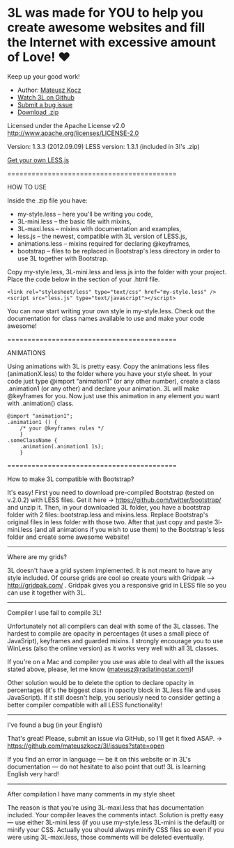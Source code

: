 # 3L was made for YOU to help you create awesome websites and fill the Internet with excessive amount of Love! ♥

Keep up your good work!

* Author: [Mateusz Kocz](http://radiatingstar.com)
* [Watch 3L on Github](https://github.com/mateuszkocz/3l)
* [Submit a bug issue](https://github.com/mateuszkocz/3l/issues?state=open)
* [Download .zip](https://github.com/downloads/mateuszkocz/3l/3l-v1.3.3.zip)

Licensed under the Apache License v2.0
http://www.apache.org/licenses/LICENSE-2.0

Version: 1.3.3 (2012.09.09)
LESS version: 1.3.1 (included in 3l's .zip)

[Get your own LESS.js](http://lesscss.org/)

==========================================

HOW TO USE

Inside the .zip file you have:

* my-style.less – here you'll be writing you code,
* 3L-mini.less – the basic file with mixins,
* 3L-maxi.less – mixins with documentation and examples,
* less.js – the newest, compatible with 3L version of LESS.js,
* animations.less – mixins required for declaring @keyframes,
* bootstrap – files to be replaced in Bootstrap's less directory in order to use 3L together with Bootstrap.

Copy my-style.less, 3L-mini.less and less.js into the folder with your project. Place the code below in the <head> section of your .html file.

	<link rel="stylesheet/less" type="text/css" href="my-style.less" />
	<script src="less.js" type="text/javascript"></script>

You can now start writing your own style in my-style.less. Check out the documentation for class names available to use and make your code awesome!

==========================================

ANIMATIONS

Using animations with 3L is pretty easy. Copy the animations less files (animationX.less) to the folder where you have your style sheet. In your code just type @import "animation1" (or any other number), create a class .animation1 (or any other) and declare your animation. 3L will make @keyframes for you. Now just use this animation in any element you want with .animation() class.

	@import "animation1";
	.animation1 () {
		/* your @keyframes rules */
		}
	.someClassName {
		.animation(.animation1 1s);
		}
	
==========================================

How to make 3L compatible with Bootstrap?

It's easy! First you need to download pre-compiled Bootstrap (tested on v.2.0.2) with LESS files. Get it here -> https://github.com/twitter/bootstrap/ and unzip it. Then, in your downloaded 3L folder, you have a bootstrap folder with 2 files: bootstrap.less and mixins.less. Replace Bootstrap's original files in less folder with those two. After that just copy and paste 3l-mini.less (and all animations if you wish to use them) to the Bootstrap's less folder and create some awesome website!

**********

Where are my grids?

3L doesn't have a grid system implemented. It is not meant to have any style included. Of course grids are cool so create yours with Gridpak —> http://gridpak.com/ . Gridpak gives you a responsive grid in LESS file so you can use it together with 3L.

**********

Compiler I use fail to compile 3L!

Unfortunately not all compilers can deal with some of the 3L classes. The hardest to compile are opacity in percentages (it uses a small piece of JavaSript), keyframes and guarded mixins. I strongly encourage you to use WinLess (also the online version) as it works very well with all 3L classes.

If you're on a Mac and compiler you use was able to deal with all the issues stated above, please, let me know (mateusz@radiatingstar.com)!

Other solution would be to delete the option to declare opacity in percentages (it's the biggest class in opacity block in 3L.less file and uses JavaScript). If it still doesn't help, you seriously need to consider getting a better compiler compatible with all LESS functionality!

**********

I've found a bug (in your English)

That's great! Please, submit an issue via GitHub, so I'll get it fixed ASAP. -> https://github.com/mateuszkocz/3l/issues?state=open

If you find an error in language — be it on this website or in 3L's documentation — do not hesitate to also point that out! 3L is learning English very hard!

**********

After compilation I have many comments in my style sheet

The reason is that you're using 3L-maxi.less that has documentation included. Your compiler leaves the comments intact. Solution is pretty easy — use either 3L-mini.less (if you use my-style.less 3L-mini is the default) or minify your CSS. Actually you should always minify CSS files so even if you were using 3L-maxi.less, those comments will be deleted eventually.
